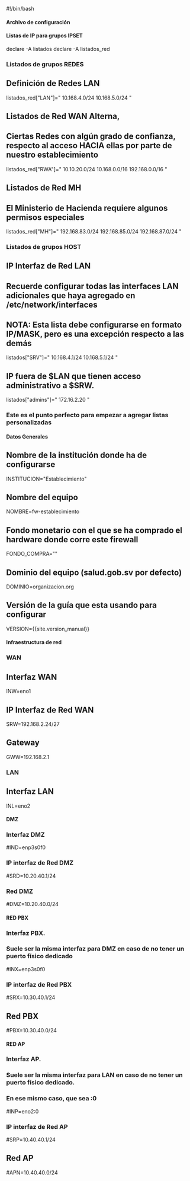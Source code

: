#!/bin/bash
#### Archivo de configuración #### 

#### Listas de IP para grupos IPSET ##### 
declare -A listados
declare -A listados_red

### Listados de grupos REDES
## Definición de Redes LAN
listados_red["LAN"]="
    10.168.4.0/24
    10.168.5.0/24
"

## Listados de Red WAN Alterna, 
## Ciertas Redes con algún grado de confianza, respecto al acceso HACIA ellas por parte de nuestro establecimiento
listados_red["RWA"]="
    10.10.20.0/24
    10.168.0.0/16
    192.168.0.0/16
" 

## Listados de Red MH
## El Ministerio de Hacienda requiere algunos permisos especiales
listados_red["MH"]="
    192.168.83.0/24
    192.168.85.0/24
    192.168.87.0/24
"

### Listados de grupos HOST
## IP Interfaz de Red LAN 
## Recuerde configurar todas las interfaces LAN adicionales que haya agregado en /etc/network/interfaces
## NOTA: Esta lista debe configurarse en formato IP/MASK, pero es una excepción respecto a las demás
listados["SRV"]="
    10.168.4.1/24
    10.168.5.1/24
"

## IP fuera de $LAN que tienen acceso administrativo a $SRW.
listados["admins"]=" 
    172.16.2.20
"

### Este es el punto perfecto para empezar a agregar listas personalizadas


#### Datos Generales ####
## Nombre de la institución donde ha de configurarse
INSTITUCION="Establecimiento"
## Nombre del equipo
NOMBRE=fw-establecimiento
## Fondo monetario con el que se ha comprado el hardware donde corre este firewall 
FONDO_COMPRA=""
## Dominio del equipo (salud.gob.sv por defecto)
DOMINIO=organizacion.org
## Versión de la guía que esta usando para configurar
VERSION={{site.version_manual}}

#### Infraestructura de red ##### 
### WAN
## Interfaz WAN 
INW=eno1
## IP Interfaz de Red WAN
SRW=192.168.2.24/27
## Gateway 
GWW=192.168.2.1

### LAN
## Interfaz LAN
INL=eno2

#### DMZ
### Interfaz DMZ
#IND=enp3s0f0
### IP interfaz de Red DMZ
#SRD=10.20.40.1/24
### Red DMZ
#DMZ=10.20.40.0/24

#### RED PBX
### Interfaz PBX.
### Suele ser la misma interfaz para DMZ en caso de no tener un puerto físico dedicado
#INX=enp3s0f0
### IP interfaz de Red PBX
#SRX=10.30.40.1/24
## Red PBX
#PBX=10.30.40.0/24

#### RED AP
### Interfaz AP.
### Suele ser la misma interfaz para LAN en caso de no tener un puerto físico dedicado. 
### En ese mismo caso, que sea :0
#INP=eno2:0
### IP interfaz de Red AP
#SRP=10.40.40.1/24
## Red AP
#APN=10.40.40.0/24

